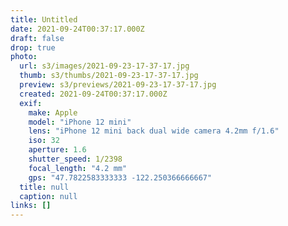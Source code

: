 ```yaml
---
title: Untitled
date: 2021-09-24T00:37:17.000Z
draft: false
drop: true
photo:
  url: s3/images/2021-09-23-17-37-17.jpg
  thumb: s3/thumbs/2021-09-23-17-37-17.jpg
  preview: s3/previews/2021-09-23-17-37-17.jpg
  created: 2021-09-24T00:37:17.000Z
  exif:
    make: Apple
    model: "iPhone 12 mini"
    lens: "iPhone 12 mini back dual wide camera 4.2mm f/1.6"
    iso: 32
    aperture: 1.6
    shutter_speed: 1/2398
    focal_length: "4.2 mm"
    gps: "47.7822583333333 -122.250366666667"
  title: null
  caption: null
links: []
---
```

